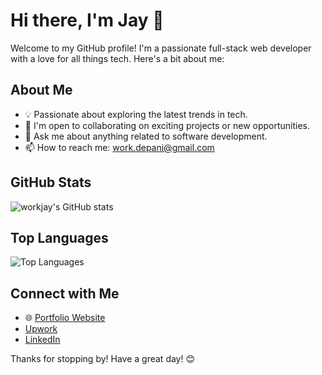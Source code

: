 # Hi there, I'm Jay 👋

Welcome to my GitHub profile! I'm a passionate full-stack web developer with a love for all things tech. Here's a bit about me:

## About Me

- 💡 Passionate about exploring the latest trends in tech.
- 💼 I'm open to collaborating on exciting projects or new opportunities.
- 💬 Ask me about anything related to software development.
- 📫 How to reach me: [work.depani@gmail.com](mailto:work.depani@gmail.com)

## GitHub Stats

![workjay's GitHub stats](https://github-readme-stats.vercel.app/api?username=workjay&show_icons=true&theme=radical)

## Top Languages

![Top Languages](https://github-readme-stats.vercel.app/api/top-langs/?username=workjay&layout=compact&theme=radical)

## Connect with Me

- 🌐 [Portfolio Website](https://jaydepani.vercel.app/)
- [Upwork](https://www.upwork.com/freelancers/~01abb74e514da03118?mp_source=share)
- [LinkedIn](https://www.linkedin.com/in/jay-depani-500408204/)

Thanks for stopping by! Have a great day! 😊
